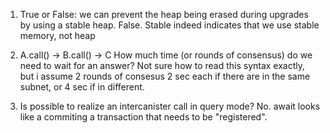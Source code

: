 1. True or False: we can prevent the heap being erased during upgrades by using a stable heap.
False. Stable indeed indicates that we use stable memory, not heap

2. A.call() -> B.call() -> C How much time (or rounds of consensus) do we need to wait for an answer?
Not sure how to read this syntax exactly, but i assume 2 rounds of consesus 2 sec each if there are in the same subnet, or 4 sec if in different.

3. Is possible to realize an intercanister call in query mode?
No. await looks like a commiting a transaction that needs to be "registered".
